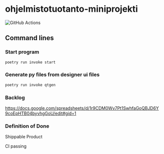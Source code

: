 # ohjelmistotuotanto-miniprojekti

![GitHub Actions](https://github.com/vikke1234/ohjelmistotuotanto-miniprojekti/workflows/CI/badge.svg)

## Command lines
### Start program
```sh
poetry run invoke start
```

### Generate py files from designer ui files
```sh
poetry run invoke qtgen
```



### Backlog
https://docs.google.com/spreadsheets/d/1r9CDM0Wv7Pt1SwhfaGoQBJD6Y9coEpHTB04byvhgGoU/edit#gid=1

### Definition of Done
  Shippable Product
  
  CI passing
